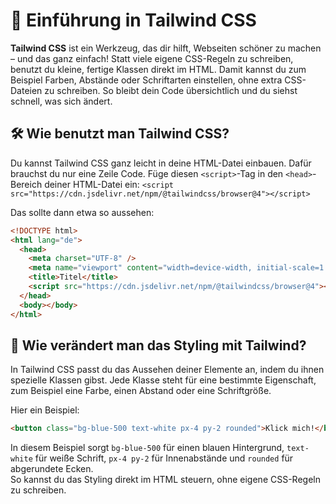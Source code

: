 # 🚀 Einführung in Tailwind CSS

**Tailwind CSS** ist ein Werkzeug, das dir hilft, Webseiten schöner zu machen – und das ganz einfach! Statt viele eigene CSS-Regeln zu schreiben, benutzt du kleine, fertige Klassen direkt im HTML. Damit kannst du zum Beispiel Farben, Abstände oder Schriftarten einstellen, ohne extra CSS-Dateien zu schreiben. So bleibt dein Code übersichtlich und du siehst schnell, was sich ändert.

## 🛠️ Wie benutzt man Tailwind CSS?

Du kannst Tailwind CSS ganz leicht in deine HTML-Datei einbauen. Dafür brauchst du nur eine Zeile Code. Füge diesen `<script>`-Tag in den `<head>`-Bereich deiner HTML-Datei ein: `<script src="https://cdn.jsdelivr.net/npm/@tailwindcss/browser@4"></script>`

Das sollte dann etwa so aussehen:

```html
<!DOCTYPE html>
<html lang="de">
  <head>
    <meta charset="UTF-8" />
    <meta name="viewport" content="width=device-width, initial-scale=1.0" />
    <title>Titel</title>
    <script src="https://cdn.jsdelivr.net/npm/@tailwindcss/browser@4"></script>
  </head>
  <body></body>
</html>
```

## 🎨 Wie verändert man das Styling mit Tailwind?

In Tailwind CSS passt du das Aussehen deiner Elemente an, indem du ihnen spezielle Klassen gibst. Jede Klasse steht für eine bestimmte Eigenschaft, zum Beispiel eine Farbe, einen Abstand oder eine Schriftgröße.

Hier ein Beispiel:

```html
<button class="bg-blue-500 text-white px-4 py-2 rounded">Klick mich!</button>
```

In diesem Beispiel sorgt `bg-blue-500` für einen blauen Hintergrund, `text-white` für weiße Schrift, `px-4 py-2` für Innenabstände und `rounded` für abgerundete Ecken.  
So kannst du das Styling direkt im HTML steuern, ohne eigene CSS-Regeln zu schreiben.
